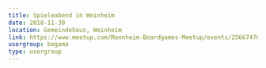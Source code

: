 ```yaml
---
title: Spieleabend in Weinheim 
date: 2018-11-30
location: Gemeindehaus, Weinheim
link: https://www.meetup.com/Mannheim-Boardgames-Meetup/events/256674702/
usergroup: bogama
type: usergroup
---
```

